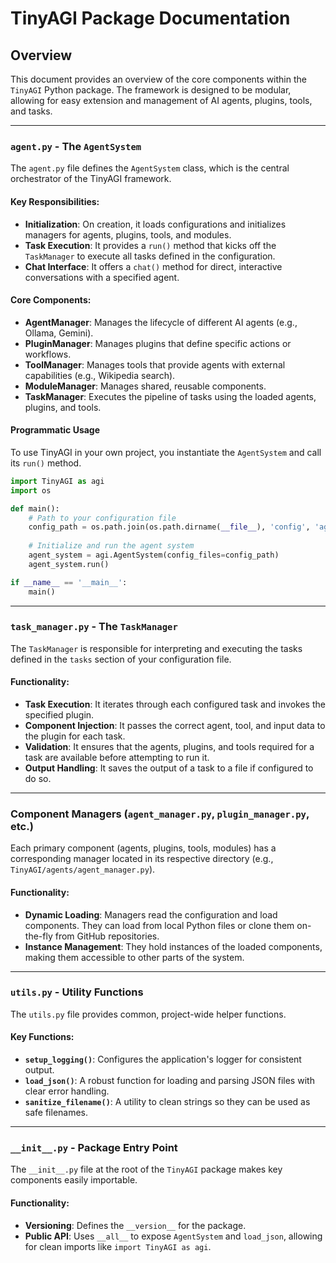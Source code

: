 # TinyAGI Package Documentation

## Overview

This document provides an overview of the core components within the `TinyAGI` Python package. The framework is designed to be modular, allowing for easy extension and management of AI agents, plugins, tools, and tasks.

---

### `agent.py` - The `AgentSystem`

The `agent.py` file defines the `AgentSystem` class, which is the central orchestrator of the TinyAGI framework.

#### Key Responsibilities:
- **Initialization**: On creation, it loads configurations and initializes managers for agents, plugins, tools, and modules.
- **Task Execution**: It provides a `run()` method that kicks off the `TaskManager` to execute all tasks defined in the configuration.
- **Chat Interface**: It offers a `chat()` method for direct, interactive conversations with a specified agent.

#### Core Components:
- **AgentManager**: Manages the lifecycle of different AI agents (e.g., Ollama, Gemini).
- **PluginManager**: Manages plugins that define specific actions or workflows.
- **ToolManager**: Manages tools that provide agents with external capabilities (e.g., Wikipedia search).
- **ModuleManager**: Manages shared, reusable components.
- **TaskManager**: Executes the pipeline of tasks using the loaded agents, plugins, and tools.

#### Programmatic Usage

To use TinyAGI in your own project, you instantiate the `AgentSystem` and call its `run()` method.

```python
import TinyAGI as agi
import os

def main():
    # Path to your configuration file
    config_path = os.path.join(os.path.dirname(__file__), 'config', 'agent_config.json')
    
    # Initialize and run the agent system
    agent_system = agi.AgentSystem(config_files=config_path)
    agent_system.run()

if __name__ == '__main__':
    main()
```

---

### `task_manager.py` - The `TaskManager`

The `TaskManager` is responsible for interpreting and executing the tasks defined in the `tasks` section of your configuration file.

#### Functionality:
- **Task Execution**: It iterates through each configured task and invokes the specified plugin.
- **Component Injection**: It passes the correct agent, tool, and input data to the plugin for each task.
- **Validation**: It ensures that the agents, plugins, and tools required for a task are available before attempting to run it.
- **Output Handling**: It saves the output of a task to a file if configured to do so.

---

### Component Managers (`agent_manager.py`, `plugin_manager.py`, etc.)

Each primary component (agents, plugins, tools, modules) has a corresponding manager located in its respective directory (e.g., `TinyAGI/agents/agent_manager.py`).

#### Functionality:
- **Dynamic Loading**: Managers read the configuration and load components. They can load from local Python files or clone them on-the-fly from GitHub repositories.
- **Instance Management**: They hold instances of the loaded components, making them accessible to other parts of the system.

---

### `utils.py` - Utility Functions

The `utils.py` file provides common, project-wide helper functions.

#### Key Functions:
- **`setup_logging()`**: Configures the application's logger for consistent output.
- **`load_json()`**: A robust function for loading and parsing JSON files with clear error handling.
- **`sanitize_filename()`**: A utility to clean strings so they can be used as safe filenames.

---

### `__init__.py` - Package Entry Point

The `__init__.py` file at the root of the `TinyAGI` package makes key components easily importable.

#### Functionality:
- **Versioning**: Defines the `__version__` for the package.
- **Public API**: Uses `__all__` to expose `AgentSystem` and `load_json`, allowing for clean imports like `import TinyAGI as agi`.